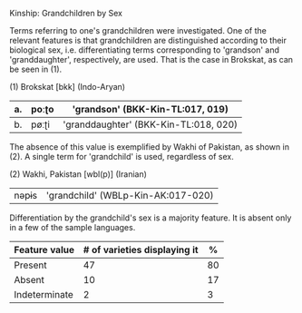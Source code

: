 Kinship: Grandchildren by Sex

Terms referring to one's grandchildren were investigated. One of the
relevant features is that grandchildren are distinguished according to
their biological sex, i.e. differentiating terms corresponding to
'grandson' and 'granddaughter', respectively, are used. That is the case
in Brokskat, as can be seen in (1).

(1) Brokskat \[bkk\] (Indo-Aryan)

| a\. | poːʈo | 'grandson' (BKK-Kin-TL:017, 019)      |
|-----|-------|---------------------------------------|
| b\. | pøːʈi | 'granddaughter' (BKK-Kin-TL:018, 020) |

The absence of this value is exemplified by Wakhi of Pakistan, as shown
in (2). A single term for 'grandchild' is used, regardless of sex.

(2) Wakhi, Pakistan \[wbl(p)\] (Iranian)

|       |                                    |
|-------|------------------------------------|
| nəpɨs | 'grandchild' (WBLp-Kin-AK:017-020) |

Differentiation by the grandchild's sex is a majority feature. It is
absent only in a few of the sample languages.

| Feature value | \# of varieties displaying it | \%  |
|---------------|-------------------------------|-----|
| Present       | 47                            | 80  |
| Absent        | 10                            | 17  |
| Indeterminate | 2                             | 3   |
